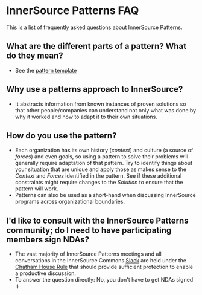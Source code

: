 # InnerSource Patterns FAQ

This is a list of frequently asked questions about InnerSource Patterns.

## What are the different parts of a pattern? What do they mean?

* See the [pattern template](pattern-template.md)

## Why use a patterns approach to InnerSource?

* It abstracts information from known instances of proven solutions so that other people/companies can understand not only what was done by why it worked and how to adapt it to their own situations.

## How do you use the pattern?

* Each organization has its own history (*context*) and culture (a source of *forces*) and even goals, so using a pattern to solve their problems will generally require adaptation of that pattern. Try to identify things about your situation that are unique and apply those as makes sense to the *Context* and *Forces* identified in the pattern. See if these additional constraints might require changes to the *Solution* to ensure that the pattern will work.
* Patterns can also be used as a short-hand when discussing InnerSource programs across organizational boundaries.

## I'd like to consult with the InnerSource Patterns community; do I need to have participating members sign NDAs?

* The vast majority of InnerSource Patterns meetings and all conversations in the InnerSource Commons [Slack](https://innersourcecommons.org/slack) are held under the [Chatham House Rule](https://www.chathamhouse.org/chatham-house-rule) that should provide sufficient protection to enable a productive discussion.
* To answer the question directly: No, you don't have to get NDAs signed :)
